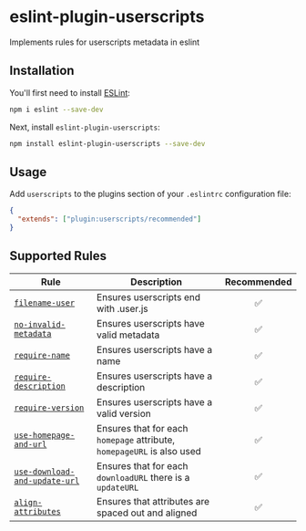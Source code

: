 # eslint-plugin-userscripts

Implements rules for userscripts metadata in eslint

## Installation

You'll first need to install [ESLint](http://eslint.org):

```sh
npm i eslint --save-dev
```

Next, install `eslint-plugin-userscripts`:

```sh
npm install eslint-plugin-userscripts --save-dev
```

## Usage

Add `userscripts` to the plugins section of your `.eslintrc` configuration file:

```json
{
  "extends": ["plugin:userscripts/recommended"]
}
```

## Supported Rules

| Rule                                                                       | Description                                                            | Recommended |
| -------------------------------------------------------------------------- | ---------------------------------------------------------------------- | :---------: |
| [`filename-user`](docs/rules/filename-user.md)                             | Ensures userscripts end with .user.js                                  |     ✅      |
| [`no-invalid-metadata`](docs/rules/no-invalid-metadata.md)                 | Ensures userscripts have valid metadata                                |     ✅      |
| [`require-name`](docs/rules/require-name.md)                               | Ensures userscripts have a name                                        |     ✅      |
| [`require-description`](docs/rules/require-description.md)                 | Ensures userscripts have a description                                 |     ✅      |
| [`require-version`](docs/rules/require-version.md)                         | Ensures userscripts have a valid version                               |     ✅      |
| [`use-homepage-and-url`](docs/rules/use-homepage-and-url.md)               | Ensures that for each `homepage` attribute, `homepageURL` is also used |     ✅      |
| [`use-download-and-update-url`](docs/rules/use-download-and-update-url.md) | Ensures that for each `downloadURL` there is a `updateURL`             |     ✅      |
| [`align-attributes`](docs/rules/align-attributes.md)                       | Ensures that attributes are spaced out and aligned                     |     ✅      |
